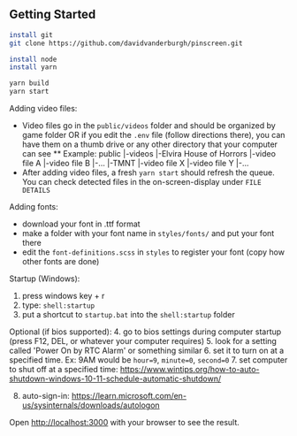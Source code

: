 ## Getting Started

```bash
install git 
git clone https://github.com/davidvanderburgh/pinscreen.git

install node
install yarn

yarn build
yarn start
```

Adding video files:
* Video files go in the `public/videos` folder and should be organized by game folder OR if you edit the `.env` file (follow directions there), you can have them on a thumb drive or any other directory that your computer can see
** Example: 
public
|-videos
  |-Elvira House of Horrors
    |-video file A
    |-video file B
    |-...
  |-TMNT
    |-video file X
    |-video file Y
    |-...
*  After adding video files, a fresh `yarn start` should refresh the queue. You can check detected files in the on-screen-display under `FILE DETAILS`

Adding fonts:
* download your font in .ttf format
* make a folder with your font name in `styles/fonts/` and put your font there
* edit the `font-definitions.scss` in `styles` to register your font (copy how other fonts are done)

Startup (Windows):
1. press windows key + r
2. type: `shell:startup`
3. put a shortcut to `startup.bat` into the `shell:startup` folder

Optional (if bios supported):
4. go to bios settings during computer startup (press F12, DEL, or whatever your computer requires)
5. look for a setting called 'Power On by RTC Alarm' or something similar
6. set it to turn on at a specified time. Ex: 9AM would be `hour=9`, `minute=0`, `second=0`
7. set computer to shut off at a specified time: https://www.wintips.org/how-to-auto-shutdown-windows-10-11-schedule-automatic-shutdown/

8. auto-sign-in: https://learn.microsoft.com/en-us/sysinternals/downloads/autologon

Open [http://localhost:3000](http://localhost:3000) with your browser to see the result.
